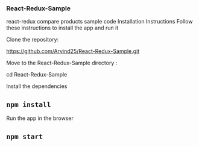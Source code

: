 ### React-Redux-Sample 
react-redux compare products sample code
Installation Instructions
Follow these instructions to install the app and run it

Clone the repository:

https://github.com/Arvind25/React-Redux-Sample.git

Move to the React-Redux-Sample directory :

cd React-Redux-Sample

Install the dependencies

## `npm install`

Run the app in the browser

## `npm start`

